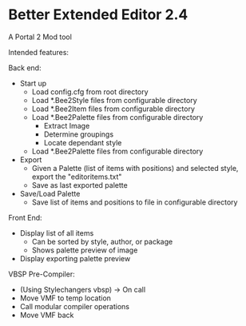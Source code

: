 Better Extended Editor 2.4
====

A Portal 2  Mod tool

Intended features:

Back end:
* Start up
  - Load config.cfg from root directory
  - Load *.Bee2Style files from configurable directory
  - Load *.Bee2Item files from configurable directory
  - Load *.Bee2Palette files from configurable directory
    + Extract Image
    + Determine groupings
    + Locate dependant style
  - Load *.Bee2Palette files from configurable directory
* Export
  - Given a Palette (list of items with positions) and selected style, export the "editoritems.txt"
  - Save as last exported palette
* Save/Load Palette
  - Save list of items and positions to file in configurable directory

Front End:
* Display list of all items 
  - Can be sorted by style, author, or package
  - Shows palette preview of image
* Display exporting palette preview

VBSP Pre-Compiler:
* (Using Stylechangers vbsp) -> On call
* Move VMF to temp location
* Call modular compiler operations
* Move VMF back

